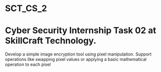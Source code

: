 # SCT_CS_2
# Cyber Security Internship Task 02 at SkillCraft Technology.

Develop a simple image encryption tool using pixel manipulation. Support operations like swapping pixel values or applying a basic mathematical operation to each pixel
